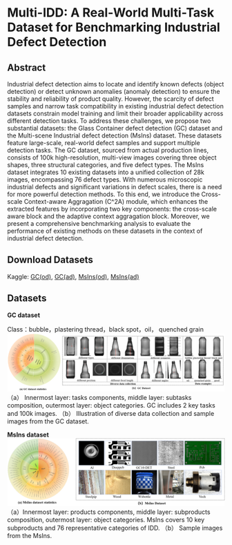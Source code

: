 # Multi-IDD: A Real-World Multi-Task Dataset for Benchmarking Industrial Defect Detection

## Abstract

Industrial defect detection aims to locate and identify known defects (object detection) or detect unknown anomalies (anomaly detection) to ensure the stability and reliability of product quality. However, the scarcity of defect samples and narrow task compatibility in existing industrial defect detection datasets constrain model training and limit their broader applicability across different detection tasks. To address these challenges, we propose two substantial datasets: the Glass Container defect detection (GC) dataset and the Multi-scene Industrial defect detection (MsIns) dataset. These datasets feature large-scale, real-world defect samples and support multiple detection tasks. The GC dataset, sourced from actual production lines, consists of 100k high-resolution, multi-view images covering three object shapes, three structural categories, and five defect types. The MsIns dataset integrates 10 existing datasets into a unified collection of 28k images, encompassing 76 defect types. With numerous microscopic industrial defects and significant variations in defect scales, there is a need for more powerful detection methods. To this end, we introduce the Cross-scale Context-aware Aggragation (C^2A) module, which enhances the extracted features by incorporating two key components: the cross-scale aware block and the adaptive context aggragation block. Moreover, we present a comprehensive benchmarking analysis to evaluate the performance of existing methods on these datasets in the context of industrial defect detection. 

## Download Datasets

Kaggle: [GC(od)](https://drive.google.com/file/d/19KMM8YQasQuuBEun-qaS_wBSc03Npf5R/view?usp=sharing), [GC(ad)](https://drive.google.com/file/d/15EkvLsmj_2PEBsOGCcwlwAbpum6_NHF3/view?usp=sharing), [MsIns(od)](https://drive.google.com/file/d/1PV-XmHUJh9jNL_tmjEalAklir_o1OL_9/view?usp=sharing), [MsIns(ad)](https://drive.google.com/file/d/1Taz7N8LIjGgQiQ-kbvQ_aJQKGoTuHDtV/view?usp=sharing)
         

## Datasets
**GC dataset**

Class：bubble，plastering thread，black spot，oil， quenched grain
![示例图片](images/GC.png)
（a） Innermost layer: tasks components, middle layer: subtasks composition, outermost layer: object categories. GC includes 2 key tasks and 100k images.
（b） Illustration of diverse data collection and sample images from the GC dataset.

**MsIns dataset**
![示例图片](images/MsIns.png)
（a）Innermost layer: products components, middle layer: subproducts composition, outermost layer: object categories. MsIns covers 10 key subproducts and 76 representative categories of IDD.
（b） Sample images from the MsIns.
